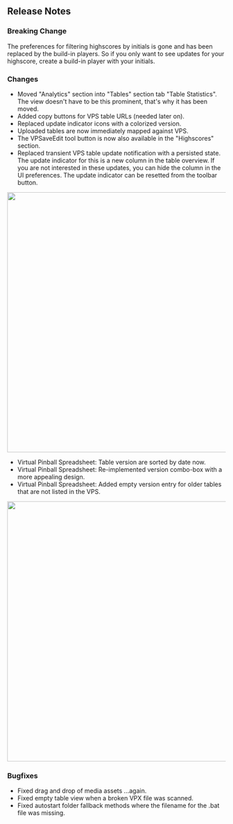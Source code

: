 ## Release Notes

### Breaking Change

The preferences for filtering highscores by initials is gone and has been replaced by the build-in players.
So if you only want to see updates for your highscore, create a build-in player with your initials.

### Changes

- Moved "Analytics" section into "Tables" section tab "Table Statistics". The view doesn't have to be this prominent, that's why it has been moved.
- Added copy buttons for VPS table URLs (needed later on).
- Replaced update indicator icons with a colorized version.
- Uploaded tables are now immediately mapped against VPS.
- The VPSaveEdit tool button is now also available in the "Highscores" section.
- Replaced transient VPS table update notification with a persisted state. The update indicator for this is a new column in the table overview. If you are not interested in these updates, you can hide the column in the UI preferences. The update indicator can be resetted from the toolbar button.

<img src="https://github.com/syd711/vpin-studio/blob/main/documentation/vps/update-colum.png?raw=true" width="600" />

- Virtual Pinball Spreadsheet: Table version are sorted by date now.
- Virtual Pinball Spreadsheet: Re-implemented version combo-box with a more appealing design.
- Virtual Pinball Spreadsheet: Added empty version entry for older tables that are not listed in the VPS.

<img src="https://github.com/syd711/vpin-studio/blob/main/documentation/vps/vps-version-selector.png?raw=true" width="600" />



### Bugfixes

- Fixed drag and drop of media assets ...again.
- Fixed empty table view when a broken VPX file was scanned.
- Fixed autostart folder fallback methods where the filename for the .bat file was missing.


